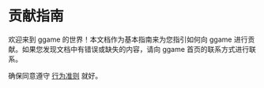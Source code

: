 # 贡献指南

欢迎来到 ggame 的世界！本文档作为基本指南来为您指引如何向 ggame 进行贡献。如果您发现文档中有错误或缺失的内容，请向 ggame 首页的联系方式进行联系。

确保同意遵守 [行为准则](https://github.com/gledos/ggame/blob/master/docs/CODE_OF_CONDUCT.md) 就好。
